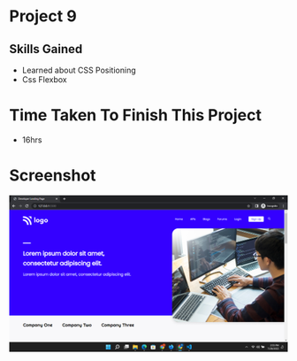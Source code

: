 # Project 9
## Skills Gained
- Learned about CSS Positioning
- Css Flexbox

# Time Taken To Finish This Project
- 16hrs

# Screenshot
![Project 9](./Screenshot-9.png)